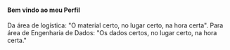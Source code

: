 
#### Bem vindo ao meu Perfil 
Da área de logística: "O material certo, no lugar certo, na hora certa". 
Para área de Engenharia de Dados: "Os dados certos, no lugar certo, na hora certa."

